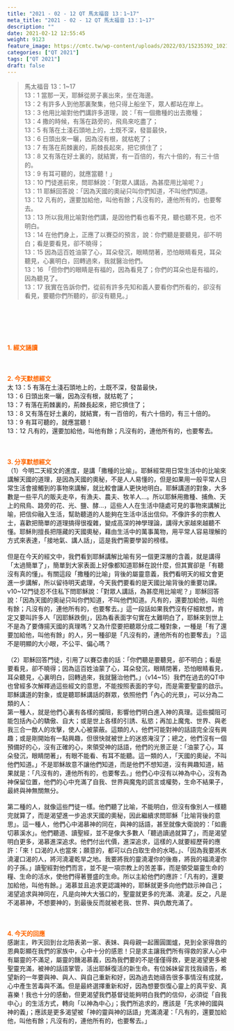 ```yaml
---
title: "2021 - 02 - 12 QT 馬太福音 13：1~17"
meta_title: "2021 - 02 - 12 QT 馬太福音 13：1~17"
description: ""
date: 2021-02-12 12:55:45
weight: 9123
feature_image: https://cmtc.tw/wp-content/uploads/2022/03/15235392_10211799862337740_180693556567566654_o-1.webp
categories: ["QT 2021"]
tags: ["QT 2021"]
draft: false
---
```


<blockquote>馬太福音 13：1~17<br />
13：1 當那一天，耶穌從房子裏出來，坐在海邊。<br />
13：2 有許多人到他那裏聚集，他只得上船坐下，眾人都站在岸上。<br />
13：3 他用比喻對他們講許多道理，說：「有一個撒種的出去撒種；<br />
13：4 撒的時候，有落在路旁的，飛鳥來吃盡了；<br />
13：5 有落在土淺石頭地上的，土既不深，發苗最快，<br />
13：6 日頭出來一曬，因為沒有根，就枯乾了；<br />
13：7 有落在荊棘裏的，荊棘長起來，把它擠住了；<br />
13：8 又有落在好土裏的，就結實，有一百倍的，有六十倍的，有三十倍的。<br />
13：9 有耳可聽的，就應當聽！」<br />
13：10 門徒進前來，問耶穌說：「對眾人講話，為甚麼用比喻呢？」<br />
13：11 耶穌回答說：「因為天國的奧祕只叫你們知道，不叫他們知道。<br />
13：12 凡有的，還要加給他，叫他有餘；凡沒有的，連他所有的，也要奪去。<br />
13：13 所以我用比喻對他們講，是因他們看也看不見，聽也聽不見，也不明白。<br />
13：14 在他們身上，正應了以賽亞的預言，說：你們聽是要聽見，卻不明白；看是要看見，卻不曉得；<br />
13：15 因為這百姓油蒙了心，耳朵發沉，眼睛閉著，恐怕眼睛看見，耳朵聽見，心裏明白，回轉過來，我就醫治他們。<br />
13：16 「但你們的眼睛是有福的，因為看見了；你們的耳朵也是有福的，因為聽見了。<br />
13：17 我實在告訴你們，從前有許多先知和義人要看你們所看的，卻沒有看見，要聽你們所聽的，卻沒有聽見。」</blockquote><br />
&nbsp;<br />
<br />
&nbsp;<br />
<br />
<span style="color: #ff6600;"><strong>1. </strong><strong>經文誦讀</strong></span><br />
<br />
<span style="color: #ff6600;"><strong> </strong></span><br />
<br />
<span style="color: #ff6600;"><strong>2. 今天默想</strong><strong>經文<br />
</strong></span>太 13：5 有落在土淺石頭地上的，土既不深，發苗最快，<br />
13：6 日頭出來一曬，因為沒有根，就枯乾了；<br />
13：7 有落在荊棘裏的，荊棘長起來，把它擠住了；<br />
13：8 又有落在好土裏的，就結實，有一百倍的，有六十倍的，有三十倍的。<br />
13：9 有耳可聽的，就應當聽！<br />
13：12 凡有的，還要加給他，叫他有餘；凡沒有的，連他所有的，也要奪去。<br />
<br />
&nbsp;<br />
<br />
<span style="color: #ff6600;"><strong>3. 分享默想經文<br />
</strong></span>（1）今明二天經文的進度，是講「撒種的比喻」。耶穌經常用日常生活中的比喻來講解天國的道理，是因為天國的奧秘，不是人人易懂的，但是如果用一般平常人日常生活會接觸到的事物來講解，就比較會讓人更快地明白。耶穌講道的對象，大多數是一些平凡的販夫走卒，有漁夫、農夫、牧羊人…。所以耶穌用撒種、捕魚、天上的飛鳥、路旁的花、光、鹽、酵…，這些人人在生活中隨處可見的事物來講解比喻，把信仰融入生活，幫助聽道的人能夠在生活中活出信仰。不像許多的宗教人士，喜歡把簡單的道理搞得很複雜，變成高深的神學理論，講得大家越來越聽不懂。耶穌則擅長把隱藏的天國奧秘，藉由生活中的萬事萬物，用平常人容易理解的方式來表達，「接地氣、講人話」，這是我們需要學習的榜樣。<br />
<br />
但是在今天的經文中，我們看到耶穌講解比喻有另一個更深層的含義，就是講得「太過簡單了」，簡單到大家表面上好像都知道耶穌在說什麼，但其實卻是「有聽沒有真的懂」。有關這段「撒種的比喻」背後的屬靈意義，我們看明天的經文會更進一步講解，所以留待明天處理，今天我們要看的是天國比喻背後的重要功課。v10~12門徒忍不住私下問耶穌說：「對眾人講話，為甚麼用比喻呢？」耶穌回答說：「因為天國的奧祕只叫你們知道，不叫他們知道。凡有的，還要加給他，叫他有餘；凡沒有的，連他所有的，也要奪去。」這一段話如果我們沒有仔細默想，肯定又要叫許多人「因耶穌跌倒」，因為看表面字句實在太難明白了，耶穌來到世上不是為了要傳揚天國的真理嗎？又為什麼要把聽眾分成二種對象，一種是「有了還要加給他，叫他有餘」的人，另一種卻是「凡沒有的，連他所有的也要奪去」？這不是明顯的大小眼，不公平、偏心嗎？<br />
<br />
（2）耶穌回答門徒，引用了以賽亞書的話：「你們聽是要聽見，卻不明白；看是要看見，卻不曉得；因為這百姓油蒙了心，耳朵發沉，眼睛閉著，恐怕眼睛看見，耳朵聽見，心裏明白，回轉過來，我就醫治他們。」（v14~15）我們在過去的QT中也曾經多次解釋過這些經文的意思，不能按照表面的字句，而是需要聖靈的啟示。耶穌講道的對象，或是聽耶穌講話的群眾，依照他們「內心的光景」，可以分為二類的人：<br />
第一種人，就是他們心裏有各樣的攔阻，影響他們明白進入神的真理。這些攔阻可能包括內心的驕傲、自大；或是世上各樣的引誘、私慾；再加上魔鬼、世界、與老我三合一敵人的攻擊，使人心被蒙蔽。這類的人，他們可能對神的話語完全沒有興趣；或是剛開始有一點興趣，但很快就被世上的迷惑淹沒了；總之，他們沒有一個預備好的心，沒有正確的心，來領受神的話語，他們的光景正是：「油蒙了心，耳朵發沉，眼睛閉著」，有眼不能看、有耳不能聽。這一類的人，「天國的奧祕，不叫他們知道。」不是耶穌故意不讓他們知道，而是他們不想知道，沒有興趣知道，結果就是：「凡沒有的，連他所有的，也要奪去。」他們心中沒有以神為中心，沒有為神保留位置，他們的心中充滿了自我、世界與魔鬼的謊言或權勢，生命不結果子，最終與神無關無分。<br />
<br />
第二種的人，就像這些門徒一樣。他們聽了比喻，不能明白，但沒有像別人一樣聽完就算了，而是渴望進一步追求天國的奧秘，因此繼續求問耶穌「比喻背後的意思」。這一種人，他們心中渴慕神的同在，與神的話語，甚至就像大衛說的：「如鹿切慕溪水」。他們聽道、讀聖經，並不是像大多數人「聽過讀過就算了」，而是渴望明白更多，渴慕進深追求。他們付出代價，進深追求，這樣的人就要經歷莦的應許：「來！口渴的人也當來；願意的，都可以白白取生命的水喝。」、「因為我要將水澆灌口渴的人，將河澆灌乾旱之地。我要將我的靈澆灌你的後裔，將我的福澆灌你的子孫。」讀聖經對他們而言，並不是一項宗教上的苦差事，而是領受屬靈生命的糧、生命的活水，使他們得著豐盛的生命。所以主給他們的應許：「凡有的，還要加給他，叫他有餘。」渴慕並且追求更認識神的，耶穌就更多向他們啟示神自己；渴望追求與神同在，凡是向神大大張口的，聖靈就更多的充滿、澆灌。反之，凡是不渴慕神，不想要神的，到最後反而就被老我、世界、與仇敵充滿了。<br />
<br />
&nbsp;<br />
<br />
<span style="color: #ff6600;"><strong>4. 今天的回應<br />
</strong></span>感謝主，昨天回到台北陪表弟一家、表妹、與母親一起團圓圍爐，見到全家得救的恩典彰顯在我們的家族中，心中十分的感恩！只是求主讓我們所有得救的家人心中有屬靈的不滿足，屬靈的饑渴慕義，因為我們要的不是僅僅得救，更是渴望更多被聖靈充滿，被神的話語掌管，活出耶穌復活的新生命。有位姊妹留言找我禱告，希望新的一年要與神、與人、與自己重新和好，因為過去她禱告很多事情沒有成就，心中產生苦毒與不滿。但是最終選擇重新和好，因為想要恢復心靈上的真平安、真喜樂！我也十分的感動，但更渴望我們基督徒能夠明白我們的信仰，必須從「自我中心」的生活方式，轉向「以神為中心」；我們所追求的，應該是「先求神的國與神的義」；應該是更多渴望被「神的靈與神的話語」充滿澆灌：「凡有的，還要加給他，叫他有餘；凡沒有的，連他所有的，也要奪去。」<br />
<br />
&nbsp;
        